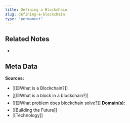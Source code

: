 ```yaml
---
title: Defining a Blockchain
slug: defining-a-blockchain
type: "permanent"
---
```




## Related Notes
- 

## Meta Data

**Sources:** 
- [[🟨What is a Blockchain?]]
- [[🟨What is a block in a blockchain?]]
- [[🟨What problem does blockchain solve?]]
**Domain(s):**
- [[Building the Future]]
- [[Technology]]
